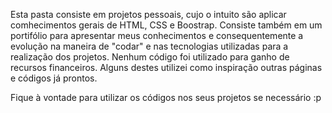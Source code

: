 Esta pasta consiste em projetos pessoais, cujo o intuito são aplicar comhecimentos gerais de HTML, CSS e Boostrap. Consiste também em um portifólio para apresentar meus conhecimentos e consequentemente a evolução na maneira de "codar" e nas tecnologias utilizadas para a realização dos projetos. Nenhum código foi utilizado para ganho de recursos financeiros. Alguns destes utilizei como inspiração outras páginas e códigos já prontos. 

Fique à vontade para utilizar os códigos nos seus projetos se necessário :p



